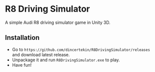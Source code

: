 # R8 Driving Simulator
A simple Audi R8 driving simulator game in Unity 3D.

## Installation
- Go to `https://github.com/dincertekin/R8DrivingSimulator/releases` and download latest release.  
- Unpackage it and run `R8DrivingSimulator.exe` to play.  
- Have fun!  
